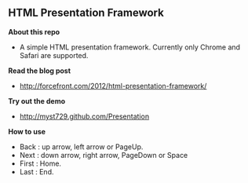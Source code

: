 HTML Presentation Framework
---------------------------

**About this repo**

+ A simple HTML presentation framework. Currently only Chrome and Safari are supported.


**Read the blog post**

+ http://forcefront.com/2012/html-presentation-framework/


**Try out the demo**

+ http://myst729.github.com/Presentation


**How to use**

+ Back  : up arrow, left arrow or PageUp.
+ Next  : down arrow, right arrow, PageDown or Space
+ First : Home.
+ Last  : End.